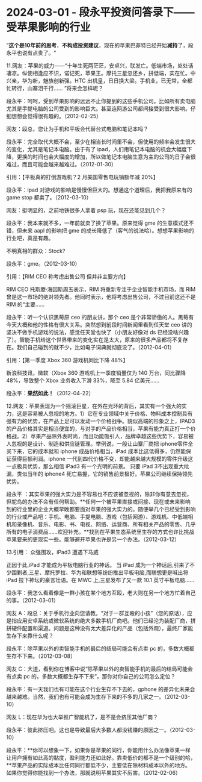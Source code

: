 # 2024-03-01 - 段永平投资问答录下——受苹果影响的行业

”**这个是10年前的思考**，**不构成投资建议**，现在的苹果巴菲特已经开始**减持**了，段永平也说有点贵了。"

11.网友：苹果的威力——“十年生死两茫茫，安卓兴，联发亡。低端市场，处处话凄凉。纵使相逢应不识，诺记死，苹果王。摩托三星忽还乡，拼低端，实在忙。中兴亲，华为新，魅族创新强。HTC 出机皇，日日换大梁。手机业，已无常，全都忙转行，山寨泪千行…… ”将来会怎样呢？

段永平：呵呵，受到苹果影响的远远不止你提到的这些手机公司。比如所有卖电脑尤其是手提电脑的公司受到的影响巨大。甚至连网游公司都间接受到很大影响。仔细想想会觉得很有趣的。（2012-02-25）

网友：段总，您让为手机和平板会代替台式电脑和笔记本吗？

段永平：完全取代大概不会，至少在相当长时间里不会，但使用的频率会发生很大的变化，尤其是笔记本电脑。由于有了 ipad，人们用笔记本电脑的机会大幅度下降，更换的时间也会大幅度的增加，所以做笔记本电脑生意为主的公司的日子会很难过，而且可能会越来越难过。（2012-01-30）

引用：【平板真的打倒游戏机？2 月美国零售电玩销额年减 20%】

段永平：ipad 对游戏的影响是慢慢但巨大的。想通这个道理后，我把我原来有的 game stop 都卖了。（2012-03-10）

网友：挺明显的，之前地铁很多人拿着 psp 玩，现在还能见到几个？

段永平：我本来就不多，一年前就卖了换了苹果。原来觉得 gme 的生意模式还不错，但未来 aapl 的影响把 gme 的成长降低了（客气的说法哈）。想想苹果影响的行业吧，真是有趣。

不明真相的群众：Stock?

段永平：gme。（2012-03-10）

引用：【RIM CEO 称考虑出售公司 但并非主要方向】

RIM CEO 托斯滕·海因斯周五表示，RIM 将重新专注于企业智能手机市场，而 RIM曾是这一市场的绝对领先者。他同时表示，他将考虑出售公司，不过目前这还不是 RIM 的“主要……

段永平：听一个认识黑莓原 ceo 的朋友讲，那个 ceo 是个非常骄傲的人。黑莓有今天大概和他的性格有很大关系。突然想到前段时间新闻里看到任天堂 ceo 讲的坚决不做手机游戏的说法，感觉任天堂也快了（小朋友好像对 ds 已经没啥兴趣了）。智能手机给这个世界带来的变化实在是太大，原来的很多产品都将不复存在。我们自己碰到的就不少，比如电子词典就彻底没了。（2012-04-01）

引用：【第一季度 Xbox 360 游戏机同比下降 48%】

新浪科技讯，微软（Xbox 360 游戏机上一季度销量仅为 140 万台，同比骤降 48%，导致整个 Xbox 业务收入下滑 33%，降至 5.84 亿美元……

段永平：**果然如此！**（2012-04-22）

12.网友：苹果表现为一个摇滚巨星，在外在光环的背后，其实有一个强大的实力，这是容易被人忽视的地方。1）它在专业领域中关于价格、物料成本控制具有强有力的优势，在产品上足可以发动一个价格战争。貌似高端的形象之上，IPAD3 的产品价格其实是相当便宜的，与对手的产品价格相当，苹果有能力真正打一个价格战。2）苹果产品除外表时尚，而且功能吸引人，品牌卓越这些优势下，容易被人忽视的是设计、制造和供应链管理。举例说，一般让山寨厂商把 iphone零件全买下来，它的成本就和 iphone 成品价格相当，iPad 成本比这低得多，仍然能保证获得巨额利润。iphone 一代到四代价格不变，却能越来越大规模的零件升级这一点极具优势，那么相信 iPad3 有一个光明的前景。 只要 iPad 3不出现重大纰漏，类似当年的 iphone4 死亡易握，它的销售前景极好。苹果公司继续保持领先优势。

段永平 ：其实苹果的强大实力是不容易也不应该被忽视的，除非你有意去忽视，但鸵鸟的办法不会有任何帮助。**任何一个被苹果直接或间接、现在或未来影响到的行业里的企业大概早晚都要面对苹果的强大实力的。随便举几个已经受到影响的行业或产品吧：手机、电脑、手提电脑、游戏（包括网游）、游戏机、中低端相机和录像机、音乐、电影、书、电视、网络、运营商、所有相关产品的零售、几乎所有的电子消费品……欢迎补充。**找到在苹果生态系统里生存的方式也许比挑战苹果要来的更现实一些。能够避开苹果也许是另一个办法。（2012-03-12）

13.引用： 众强围攻，iPad3 遭遇下马威

正因于此,iPad 才能成为平板电脑行业的神话。 当 iPad 成为一个神话后,引来了不少围剿者,三星、摩托罗拉、华为和联想等纷纷推出平板电脑,而联想更是喊出将 iPad 拉下神坛的豪言壮语。在 MWC 上,三星发布了又一款 10.1 英寸平板电脑……

段永平：我怎么看着像是一群小孩在某个地方互殴，老大则在另一个地方忙着自己的事。（2012-03-01）

网友 A：段总：关于手机行业向您请教。“对于一群互殴的小孩”（您的原话），应是指应用安卓系统或微软系统的绝大多数手机厂商吧。他们已经沦为装配厂商，拼拼硬件配置和渠道。问题是这种没有太大差异化的产品（包括外观），最终厂家能生存下来靠什么呢？

段永平：除苹果以外的卖智能手机的最后的结局可能会有点卖 pc 的，多数大概都生存不下来。（2012-03-08）

网友 C：大道，看到你在博客中说“除苹果以外的卖智能手机的最后的结局可能会有点卖 pc 的，多数大概都生存不下来”，那你对你自己的公司怎么定位？

段永平：有一天我们也有可能在这个行业生存不下去的，gphone 的差异化未来会越来越难。当然，我们也有可能会成为生存下来的不多的几家之一。（2012-03-10）

网友 L：现在华为也大举推广智能机了，是不是会挤压其他厂商？

段永平：彼此挤压吧。这也是导致最后大多数人都没钱赚的原因之一。（2012-03-10）

段永平：**你可以想象一下，如果你是苹果的同行，你能用什么办法像苹果一样让用户拥有如此高的黏度，盈利能力还如此好。靠卖低价的都不是一个级别的哈，**苹果产品的实际成本比任何同行都低不少，主要低在除材料成本以外的地方。如果你觉得你能找到一个办法，那就说明苹果其实不厉害。（2012-02-06）